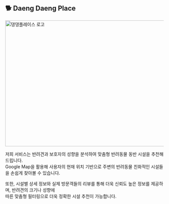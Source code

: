 ## 🐕 Daeng Daeng Place
<img src="" alt="댕댕플레이스 로고" width="800" height="400" align="center">

저희 서비스는 반려견과 보호자의 성향을 분석하여 맞춤형 반려동물 동반 시설을 추천해드립니다.  
Google Map을 활용해 사용자의 현재 위치 기반으로 주변의 반려동물 친화적인 시설들을 손쉽게 찾아볼 수 있습니다.

또한, 시설별 상세 정보와 실제 방문객들의 리뷰를 통해 더욱 신뢰도 높은 정보를 제공하며, 반려견의 크기나 성향에  
따른 맞춤형 필터링으로 더욱 정확한 시설 추천이 가능합니다.
